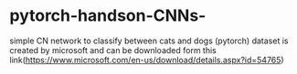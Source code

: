 # pytorch-handson-CNNs-
simple CN network to classify between cats and dogs (pytorch)
dataset is created by microsoft and can be downloaded form this link(https://www.microsoft.com/en-us/download/details.aspx?id=54765)
